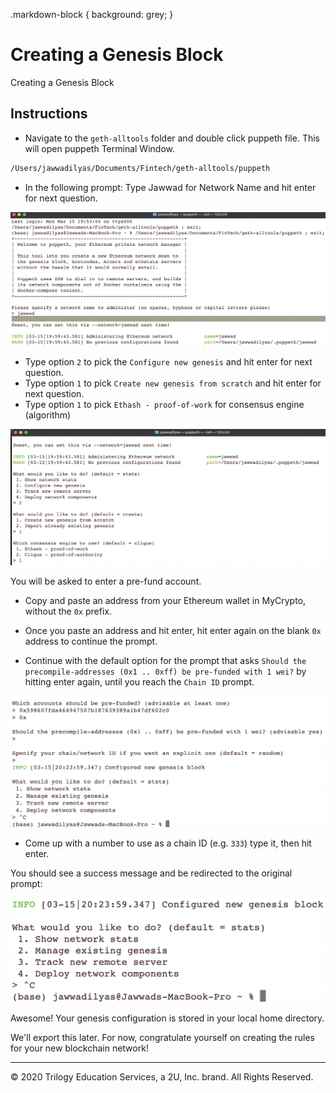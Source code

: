.markdown-block {
    background: grey;
}
# Creating a Genesis Block

Creating a Genesis Block

## Instructions

* Navigate to the `geth-alltools` folder and double click puppeth file. This will open puppeth Terminal Window.

 ```bash
 /Users/jawwadilyas/Documents/Fintech/geth-alltools/puppeth
 ```

* In the following prompt: Type Jawwad for Network Name and hit enter for next question.

 ![puppeth](screenshots/puppeth.png)

* Type option `2` to pick the `Configure new genesis` and hit enter for next question.
* Type option `1` to pick `Create new genesis from scratch` and hit enter for next question.
* Type option `1` to pick `Ethash - proof-of-work` for consensus engine (algorithm)

 ![genesis](screenshots/puppeth-genesis.png)

You will be asked to enter a pre-fund account.

* Copy and paste an address from your Ethereum wallet in MyCrypto, without the `0x` prefix.

* Once you paste an address and hit enter, hit enter again on the blank `0x` address to continue the prompt.

* Continue with the default option for the prompt that asks `Should the precompile-addresses (0x1 .. 0xff) be pre-funded with 1 wei?` by hitting enter again,
 until you reach the `Chain ID` prompt.

 ![prefunding accounts](screenshots/puppeth-prefund.png)

* Come up with a number to use as a chain ID (e.g. `333`) type it, then hit enter.

You should see a success message and be redirected to the original prompt:

![success](screenshots/puppeth-success.png)

Awesome! Your genesis configuration is stored in your local home directory.

We'll export this later. For now, congratulate yourself on creating the rules for your new blockchain network!

---

© 2020 Trilogy Education Services, a 2U, Inc. brand. All Rights Reserved.
